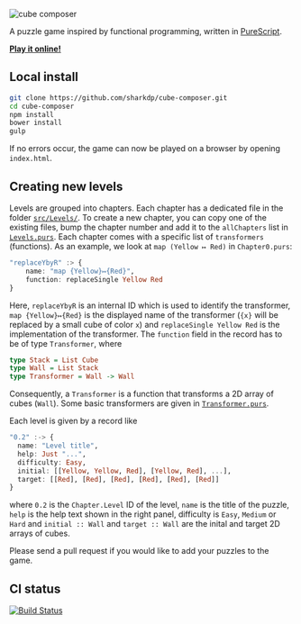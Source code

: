 ![cube composer](https://raw.githubusercontent.com/sharkdp/cube-composer/master/img/cube-composer.png)

A puzzle game inspired by functional programming,
written in [PureScript](https://github.com/purescript/purescript).

[**Play it online!**](https://david-peter.de/cube-composer)

## Local install

```sh
git clone https://github.com/sharkdp/cube-composer.git
cd cube-composer
npm install
bower install
gulp
```
If no errors occur, the game can now be played on a browser by opening `index.html`.

## Creating new levels

Levels are grouped into chapters. Each chapter has a dedicated file in the folder [`src/Levels/`](src/Levels/). To create a new chapter, you can copy one of the existing files, bump the chapter number and add it to the `allChapters` list in [`Levels.purs`](src/Levels.purs). Each chapter comes with a specific list of `transformers` (functions). As an example, we look at `map (Yellow ↦ Red)` in `Chapter0.purs`:
``` purescript
"replaceYbyR" :> {
    name: "map {Yellow}↦{Red}",
    function: replaceSingle Yellow Red
}
```
Here, `replaceYbyR` is an internal ID which is used to identify the transformer, `map {Yellow}↦{Red}` is the displayed name of the transformer (`{x}` will be replaced by a small cube of color `x`) and `replaceSingle Yellow Red` is the implementation of the transformer. The `function` field in the record has to be of type `Transformer`, where
``` purescript
type Stack = List Cube
type Wall = List Stack
type Transformer = Wall -> Wall
```
Consequently, a `Transformer` is a function that transforms a 2D array of cubes (`Wall`). Some basic transformers are given in [`Transformer.purs`](src/Transformer.purs).

Each level is given by a record like
``` purescript
"0.2" :-> {
  name: "Level title",
  help: Just "...",
  difficulty: Easy,
  initial: [[Yellow, Yellow, Red], [Yellow, Red], ...],
  target: [[Red], [Red], [Red], [Red], [Red], [Red]]
}
```
where `0.2` is the `Chapter.Level` ID of the level, `name` is the title of the puzzle, `help` is the help text shown in the right panel, difficulty is `Easy`, `Medium` or `Hard` and `initial :: Wall` and `target :: Wall` are the inital and target 2D arrays of cubes.

Please send a pull request if you would like to add your puzzles to the game.

## CI status
[![Build Status](https://img.shields.io/travis/sharkdp/cube-composer.svg?style=flat)](https://travis-ci.org/sharkdp/cube-composer)
